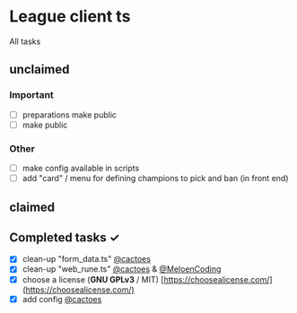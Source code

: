 # League client ts
All tasks

## unclaimed

### Important
- [ ] preparations make public
- [ ] make public

### Other
- [ ] make config available in scripts
- [ ] add "card" / menu for defining champions to pick and ban (in front end)

## claimed

## Completed tasks ✓
- [x] clean-up "form_data.ts" [@cactoes](https://github.com/cactoes)
- [x] clean-up "web_rune.ts" [@cactoes](https://github.com/cactoes) & [@MeloenCoding](https://github.com/MeloenCoding)
- [x] choose a license (**GNU GPLv3** / MIT) [https://choosealicense.com/](https://choosealicense.com/)
- [x] add config [@cactoes](https://github.com/cactoes)